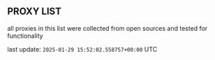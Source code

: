 ## PROXY LIST

all proxies in this list were collected from open sources and tested for functionality

last update: `2025-01-29 15:52:02.558757+00:00` UTC